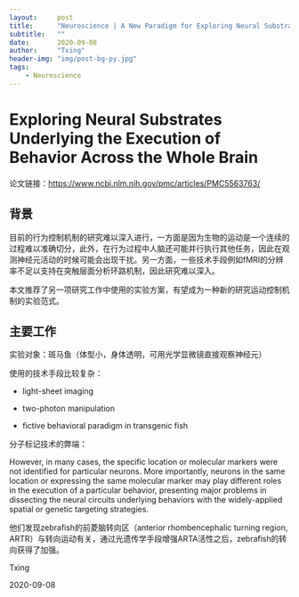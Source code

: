 ```yaml
---
layout:     post
title:      "Neuroscience | A New Paradigm for Exploring Neural Substrates of Action Execution"
subtitle:   ""
date:       2020-09-08
author:     "Txing"
header-img: "img/post-bg-py.jpg"
tags:
    - Neuroscience
---
```


# Exploring Neural Substrates Underlying the Execution of Behavior Across the Whole Brain  

论文链接：https://www.ncbi.nlm.nih.gov/pmc/articles/PMC5563763/

## 背景

目前的行为控制机制的研究难以深入进行，一方面是因为生物的运动是一个连续的过程难以准确切分，此外，在行为过程中人脑还可能并行执行其他任务，因此在观测神经元活动的时候可能会出现干扰。另一方面，一些技术手段例如fMRI的分辨率不足以支持在突触层面分析环路机制，因此研究难以深入。

本文推荐了另一项研究工作中使用的实验方案，有望成为一种新的研究运动控制机制的实验范式。  

## 主要工作

实验对象：斑马鱼（体型小，身体透明，可用光学显微镜直接观察神经元）

使用的技术手段比较复杂：

- light-sheet imaging  

- two-photon manipulation  

- fictive behavioral paradigm  in transgenic fish  

分子标记技术的弊端：

However, in many cases, the specific location or molecular markers were not identified for particular neurons. More importantly, neurons in the same location or expressing the same molecular marker may play different roles in the execution of a particular behavior, presenting major problems in dissecting the neural circuits underlying behaviors with the widely-applied spatial or genetic targeting strategies.  



他们发现zebrafish的前菱脑转向区（anterior rhombencephalic turning region, ARTR）与转向运动有关，通过光遗传学手段增强ARTA活性之后，zebrafish的转向获得了加强。



Txing

2020-09-08







